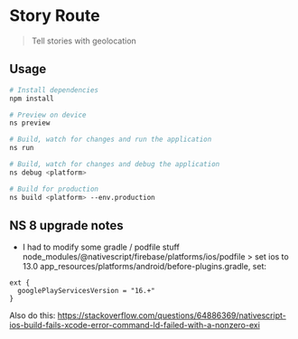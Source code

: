 # Story Route

> Tell stories with geolocation

## Usage

``` bash
# Install dependencies
npm install

# Preview on device
ns preview

# Build, watch for changes and run the application
ns run

# Build, watch for changes and debug the application
ns debug <platform>

# Build for production
ns build <platform> --env.production

```

## NS 8 upgrade notes
- I had to modify some gradle / podfile stuff
node_modules/@nativescript/firebase/platforms/ios/podfile > set ios to 13.0
app_resources/platforms/android/before-plugins.gradle, set:
```
ext {
  googlePlayServicesVersion = "16.+"
}
```
Also do this: https://stackoverflow.com/questions/64886369/nativescript-ios-build-fails-xcode-error-command-ld-failed-with-a-nonzero-exi 
